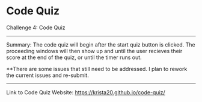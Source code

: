 # Code Quiz
Challenge 4: Code Quiz
________________
Summary:
The code quiz will begin after the start quiz button is clicked. The proceeding windows will then show up and until the user recieves their score at the end of the quiz, or until the timer runs out.

**There are some issues that still need to be addressed. I plan to rework the current issues and re-submit.

________________
Link to Code Quiz Website:
https://krista20.github.io/code-quiz/